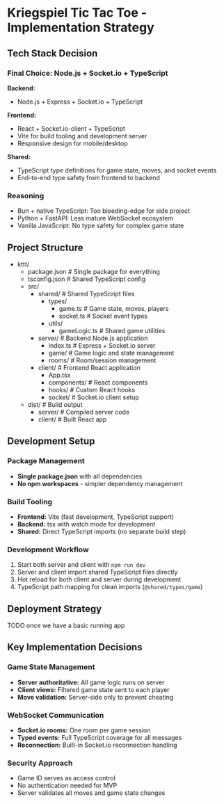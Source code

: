 # Kriegspiel Tic Tac Toe - Implementation Strategy

## Tech Stack Decision

### Final Choice: Node.js + Socket.io + TypeScript

**Backend:**

- Node.js + Express + Socket.io + TypeScript

**Frontend:**

- React + Socket.io-client + TypeScript
- Vite for build tooling and development server
- Responsive design for mobile/desktop

**Shared:**

- TypeScript type definitions for game state, moves, and socket events
- End-to-end type safety from frontend to backend

### Reasoning

- Bun + native TypeScript: Too bleeding-edge for side project
- Python + FastAPI: Less mature WebSocket ecosystem
- Vanilla JavaScript: No type safety for complex game state

## Project Structure

- kttt/
  - package.json # Single package for everything
  - tsconfig.json # Shared TypeScript config
  - src/
    - shared/ # Shared TypeScript files
      - types/
        - game.ts # Game state, moves, players
        - socket.ts # Socket event types
      - utils/
        - gameLogic.ts # Shared game utilities
    - server/ # Backend Node.js application
      - index.ts # Express + Socket.io server
      - game/ # Game logic and state management
      - rooms/ # Room/session management
    - client/ # Frontend React application
      - App.tsx
      - components/ # React components
      - hooks/ # Custom React hooks
      - socket/ # Socket.io client setup
  - dist/ # Build output
    - server/ # Compiled server code
    - client/ # Built React app

## Development Setup

### Package Management

- **Single package.json** with all dependencies
- **No npm workspaces** - simpler dependency management

### Build Tooling

- **Frontend:** Vite (fast development, TypeScript support)
- **Backend:** tsx with watch mode for development
- **Shared:** Direct TypeScript imports (no separate build step)

### Development Workflow

1. Start both server and client with `npm run dev`
2. Server and client import shared TypeScript files directly
3. Hot reload for both client and server during development
4. TypeScript path mapping for clean imports (`@shared/types/game`)

## Deployment Strategy

TODO once we have a basic running app

## Key Implementation Decisions

### Game State Management

- **Server authoritative:** All game logic runs on server
- **Client views:** Filtered game state sent to each player
- **Move validation:** Server-side only to prevent cheating

### WebSocket Communication

- **Socket.io rooms:** One room per game session
- **Typed events:** Full TypeScript coverage for all messages
- **Reconnection:** Built-in Socket.io reconnection handling

### Security Approach

- Game ID serves as access control
- No authentication needed for MVP
- Server validates all moves and game state changes

